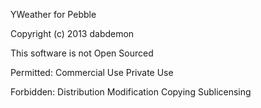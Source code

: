 YWeather for Pebble

Copyright (c) 2013 dabdemon

This software is not Open Sourced

Permitted:
  Commercial Use
  Private Use
  
Forbidden:
  Distribution
  Modification
  Copying
  Sublicensing
